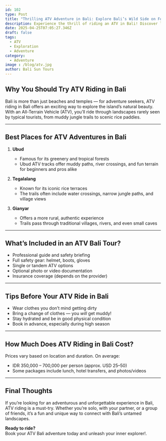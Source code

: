 ```yaml
---
id: 102
type: Post
title: "Thrilling ATV Adventure in Bali: Explore Bali’s Wild Side on Four Wheels"
description: Experience the thrill of riding an ATV in Bali! Discover lush forests, rice fields, rivers, and traditional villages with an off-road adventure like no other. Book your ride now!.
date: 2025-04-25T07:05:27.346Z
draft: false
tags: 
  - ATV 
  - Exploration 
  - Adventure
category: 
  - Adventure
image : /blog/atv.jpg
author: Bali Sun Tours
---
```


## Why You Should Try ATV Riding in Bali

Bali is more than just beaches and temples — for adventure seekers, ATV riding in Bali offers an exciting way to explore the island’s natural beauty. With an All-Terrain Vehicle (ATV), you’ll ride through landscapes rarely seen by typical tourists, from muddy jungle trails to scenic rice paddies.

---

## Best Places for ATV Adventures in Bali

1. **Ubud**

   - Famous for its greenery and tropical forests
   - Ubud ATV tracks offer muddy paths, river crossings, and fun terrain for beginners and pros alike

2. **Tegalalang**

   - Known for its iconic rice terraces
   - The trails often include water crossings, narrow jungle paths, and village views

3. **Gianyar**
   - Offers a more rural, authentic experience
   - Trails pass through traditional villages, rivers, and even small caves

---

## What’s Included in an ATV Bali Tour?

- Professional guide and safety briefing
- Full safety gear: helmet, boots, gloves
- Single or tandem ATV options
- Optional photo or video documentation
- Insurance coverage (depends on the provider)

---

## Tips Before Your ATV Ride in Bali

- Wear clothes you don’t mind getting dirty
- Bring a change of clothes — you _will_ get muddy!
- Stay hydrated and be in good physical condition
- Book in advance, especially during high season

---

## How Much Does ATV Riding in Bali Cost?

Prices vary based on location and duration. On average:

- IDR 350,000 – 700,000 per person (approx. USD 25–50)
- Some packages include lunch, hotel transfers, and photos/videos

---

## Final Thoughts

If you’re looking for an adventurous and unforgettable experience in Bali, ATV riding is a must-try. Whether you’re solo, with your partner, or a group of friends, it’s a fun and unique way to connect with Bali’s untamed landscapes.

**Ready to ride?**  
Book your ATV Bali adventure today and unleash your inner explorer!.
